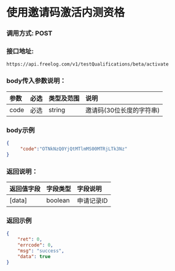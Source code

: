 # 使用邀请码激活内测资格

### 调用方式: POST

### 接口地址:

```
https://api.freelog.com/v1/testQualifications/beta/activate
```

### body传入参数说明：

| 参数 | 必选 | 类型及范围 | 说明 |
| :--- | :--- | :--- | :--- |
| code | 必选 | string | 邀请码(30位长度的字符串) |

### body示例

```json
{
     "code":"OTNkNzQ0YjQtMTlmMS00MTRjLTk3Nz"
}
```

### 返回说明：

| 返回值字段 | 字段类型 | 字段说明 |
| :--- | :--- | :--- |
| [data] | boolean |  申请记录ID |

### 返回示例

```json
{
	"ret": 0,
	"errcode": 0,
	"msg": "success",
	"data": true
}
```

